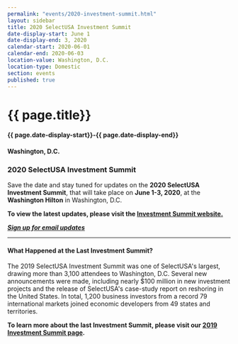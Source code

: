 ```yaml
---
permalink: "events/2020-investment-summit.html"
layout: sidebar
title: 2020 SelectUSA Investment Summit
date-display-start: June 1
date-display-end: 3, 2020
calendar-start: 2020-06-01
calendar-end: 2020-06-03
location-value: Washington, D.C.
location-type: Domestic
section: events
published: true
---
```


# {{ page.title}}

#### {{ page.date-display-start}}-{{ page.date-display-end}}

#### Washington, D.C.

### 2020 SelectUSA Investment Summit

Save the date and stay tuned for updates on the **2020 SelectUSA Investment Summit**, that will take place on **June 1-3, 2020**, at the **Washington Hilton** in Washington, D.C.

**To view the latest updates, please visit the [Investment Summit website.](https://www.selectusasummit.us/)**

**_[Sign up for email updates](https://public.govdelivery.com/accounts/USITATRADE/subscriber/new?topic_id=USITATRADE_1988)_**

---

#### What Happened at the Last Investment Summit?

The 2019 SelectUSA Investment Summit was one of SelectUSA's largest, drawing more than 3,100 attendees to Washington, D.C. Several new announcements were made, including nearly $100 million in new investment projects and the release of SelectUSA's case-study report on reshoring in the United States. In total, 1,200 business investors from a record 79 international markets joined economic developers from 49 states and territories.

**To learn more about the last Investment Summit, please visit our [2019 Investment Summit page](https://www.selectusa.gov/2019-investment-summit).**
